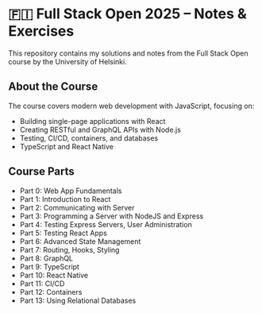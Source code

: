 # 🇫🇮 Full Stack Open 2025 – Notes & Exercises

This repository contains my solutions and notes from the Full Stack Open course by the University of Helsinki.

## About the Course

The course covers modern web development with JavaScript, focusing on:

- Building single-page applications with React
- Creating RESTful and GraphQL APIs with Node.js
- Testing, CI/CD, containers, and databases
- TypeScript and React Native

## Course Parts

- Part 0: Web App Fundamentals  
- Part 1: Introduction to React  
- Part 2: Communicating with Server  
- Part 3: Programming a Server with NodeJS and Express  
- Part 4: Testing Express Servers, User Administration  
- Part 5: Testing React Apps  
- Part 6: Advanced State Management  
- Part 7: Routing, Hooks, Styling  
- Part 8: GraphQL  
- Part 9: TypeScript  
- Part 10: React Native  
- Part 11: CI/CD  
- Part 12: Containers  
- Part 13: Using Relational Databases
